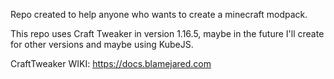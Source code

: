 Repo created to help anyone who wants to create a minecraft modpack.

This repo uses Craft Tweaker in version 1.16.5, maybe in the future I'll create for other versions and maybe using KubeJS.

CraftTweaker WIKI: https://docs.blamejared.com
